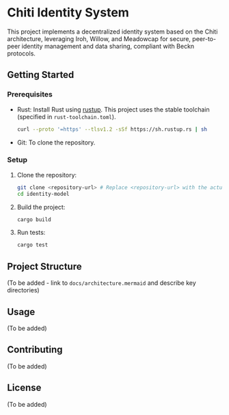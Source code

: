 # Chiti Identity System

This project implements a decentralized identity system based on the Chiti architecture, leveraging Iroh, Willow, and Meadowcap for secure, peer-to-peer identity management and data sharing, compliant with Beckn protocols.

## Getting Started

### Prerequisites

- Rust: Install Rust using [rustup](https://rustup.rs/). This project uses the stable toolchain (specified in `rust-toolchain.toml`).
  ```bash
  curl --proto '=https' --tlsv1.2 -sSf https://sh.rustup.rs | sh
  ```
- Git: To clone the repository.

### Setup

1. Clone the repository:
   ```bash
   git clone <repository-url> # Replace <repository-url> with the actual URL
   cd identity-model
   ```

2. Build the project:
   ```bash
   cargo build
   ```

3. Run tests:
   ```bash
   cargo test
   ```

## Project Structure

(To be added - link to `docs/architecture.mermaid` and describe key directories)

## Usage

(To be added)

## Contributing

(To be added)

## License

(To be added) 